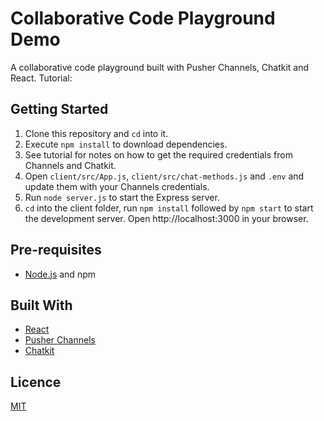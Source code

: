 # Collaborative Code Playground Demo

A collaborative code playground built with Pusher Channels, Chatkit and React. Tutorial:

## Getting Started

1. Clone this repository and `cd` into it.
2. Execute `npm install` to download dependencies.
3. See tutorial for notes on how to get the required credentials from Channels and Chatkit.
4. Open `client/src/App.js`, `client/src/chat-methods.js` and `.env` and update them with your Channels credentials.
5. Run `node server.js` to start the Express server.
6. `cd` into the client folder, run `npm install` followed by `npm start` to start the development server. Open http://localhost:3000 in your browser.

## Pre-requisites

- [Node.js](https://nodejs.org/en) and npm

## Built With

- [React](https://reactjs.org)
- [Pusher Channels](https://pusher.com/channels)
- [Chatkit](https://pusher.com/chatkit)

## Licence

[MIT](https://opensource.org/licenses/MIT)
